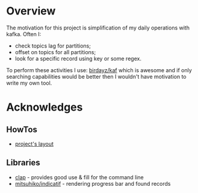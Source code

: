 # Overview
The motivation for this project is simplification of my daily operations with kafka.
Often I: 
- check topics lag for partitions;
- offset on topics for all partitions;
- look for a specific record using key or some regex.

To perform these activities I use: [birdayz/kaf](https://github.com/birdayz/kaf) which is awesome and 
if only searching capabilities would be better then I wouldn't have motivation to
write my own tool.

# Acknowledges
## HowTos
- [project's layout](https://doc.rust-lang.org/cargo/guide/project-layout.html)
## Libraries
- [clap](https://github.com/clap-rs/clap) - provides good use & fill for the command line
- [mitsuhiko/indicatif](https://github.com/mitsuhiko/indicatif) - rendering progress bar and found records

